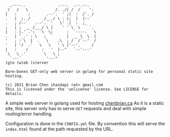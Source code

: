 ```
  ,----..              .---.  .--.--.    
 /   /   \            /. ./| /  /    '.  
|   :     :       .--'.  ' ;|  :  /`. /  
.   |  ;. /      /__./ \ : |;  |  |--`   
.   ; /--`   .--'.  '   \' .|  :  ;_     
;   | ;  __ /___/ \ |    ' ' \  \    `.  
|   : |.' .';   \  \;      :  `----.   \ 
.   | '_.' : \   ;  `      |  __ \  \  | 
'   ; : \  |  .   \    .\  ; /  /`--'  / 
'   | '/  .'   \   \   ' \ |'--'.     /  
|   :    /      :   '  |--"   `--'---'   
 \   \ .'        \   \ ;                 
  `---`           '---"                  
(g)o (w)eb (s)erver

Bare-bones GET-only web server in golang for personal static site hosting.

(c) 2021 Brian Chen ihasdapi <at> gmail.com
This is licensed under the 'unlicense' license. See LICENSE for details.
```

A simple web server in golang used for hosting [chenbrian.ca](https://chenbrian.ca)
As it is a static site, this server only has to serve `GET` requests and deal with simple routing/error handling.

Configuration is done in the `CONFIG.yml` file. 
By convention this will serve the `index.html` found at the path requested by the URL.



